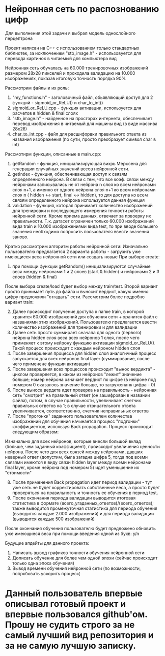 # Нейронная сеть по распознованию цифр
Для выполнения этой задачи я выбрал модель однослойного перцептрона

Проект написан на С++ с использованием только стандартных библиотек, за исключением "stb_image.h" - использовуется для перевода картинок в читаемый для компьютера вид

Нейронная сеть обучалась на 60.000 тренировочных изображений размером 28х28 пикселей и проходила валидацию на 10.000 изображениях, показав итоговую точность порядка 90% 

Рассмотрим файлы и их роль:

1. "my_functions.h" - заголовочный файл, обьявляющий доступ для 2 функций - sigmoid_or_ReLU() и char_to_int()
2. sigmoid_or_ReLU.cpp - функция активации, используется для расчетов в hidden & final слоях
3. "stb_image.h" - найденное на просторах интернета, обеспечивает перевод изображения в читаемый для машины вид (в виде массива 28х28)
4. char_to_int.cpp - файл для расшифорвки правильного ответа из названия изображения (по сути, просто преобразует символ char в int)

Рассмотирм функции, описанные в main.cpp:

1. getRandom - функция, инициализирующая вихрь Мерссена для генерации случайных значений весов нейронной сети. 
2. getIndex - функция, обеспечивающая доступ к связям определенного нейрона. В связи с тем, что все коэф. связи между нейронами записывались не от нейрона n слоя ко всем нейронами слоя n+1, а именно от одного нейрона слоя n+1 ко всем нейронами слоя n ( hidden <-> start, final <-> hidden), то для доступа ко всем связям определенного нейрона используется данная функция
3. validation - функция, которая принимает количество изображений для тренировки и последующего измерения точности работы нейронной сети. Кроме приема данных, отвечает за првоерку их правильности. Т.к. датасет ограничен только 60.000 изображений вида train и 10.000 изображениями вида test, то при вводе большего значения необходимо попросить пользователя ввести значения заново.

Кратко рассмотрим алгоритм работы нейронной сети:
Изначально пользователю предлагается 2 варианта работы - загрузить уже имеющиеся веса нейронной сети или создать новые
При выборе create:
1. при помощи функции getRandom() инициализируются случайные веса между нейронами 1 и 2 слоев (start & hidden) и нейронами 2 и 3 слоев (hidden & final)

После выбора create/load будет выбор между train/test. Второй вариант просто принимает путь до файла и выносит вердикт, какую именно цифру предложили "отгадать" сети. Рассмотрим более подробно вариант train:

2. Далее происходит получение доступа к папке train, в которой хранится 60.000 изображений для обучения сети + хранится файл с названиями этих изображений. Пользователю предлагается ввести количество изображений для тренировки и для валидации
3. Далее сеть просто суммирает сначала для одного (первого) нейрона hidden слоя веса всех нейронов 1 слоя, после чего применяет к этому нейрону функцию активации sigmoid_or_ReLU(). Такой процесс происходит с каждым нейроном hidden слоя
4. После завершения процесса для hidden слоя аналогичный процесс запускается для всех нейронов final layer (cуммирование, после чего применене функции активации)
5. После завершения всех процессов происходит "вынос вердикта" - циклом проверяется, в каком из нейронов "лежит" значение больше; номер нейрона означает вердикт по цифре (в нейроне под номером 0 оказалось значение больше, то загруженаня цифра - 0)
6. После выноса вердкта идет проверка на правильность - нейронная сеть "смотрит" на правильный ответ (он зашифрован в названии файла), потом, в случае правильности, увеличивает счетчик правильных ответов на 1; в случае отрицательного ответа увеличивается, соответственно, счетчик неправильных ответов
7. После "прогонки" заданного пользователем количества изображений для обучения начинается процесс "подгонки" коэффициентов, используя Back propagation. Процесс происходит следующим образом: 

Изначально для всех нейронов, которые внесли большой вклад (больше, чем заданный коэффициент), происходит увеличения ценности нейрона.
После чего для всех связей между нейронами, давших неверный ответ (допустим, была загадна цифра 5, тогда под всеми связями имеются в виду связи hidden layer между всеми нейронами final layer, кроме нейрона под номером 5) идет уменьшение их "стоимости"

8. После применения Back propagation идет период валидации - тут уже сеть не будет корректировать собственные веса, а просто будет проверяться на правильность и точность ее обучения в период test.
9. После окончания периода валидации выводится итоговая статистика в формате (всего_угаданных_ответов)/(всего_ответов); также выводится промежуточная статистика для периода обучения (выводится каждые 2.000 изображений) и для периода валидации (выводится каждые 500 изображений)

После окончания обучения пользователю будет предложено обновить уже имеющиеся веса при помощи введения одной из букв: y/n

Будущие апдейты для данного проекта:
1. Написать вывод графиков точности обучения нейронной сети
2. Дописать обучение для более чем одной эпохи (сейчас происходит только одна эпоха обучения)
3. Вывод времени обучения нейронной сети (по возможности, попробовать ускорить процесс)



# Данный пользователь впервые описывал готовый проект и впервые пользовался github'ом. Прошу не судить строго за не самый лучший вид репозитория и за не самую лучшую записку.
